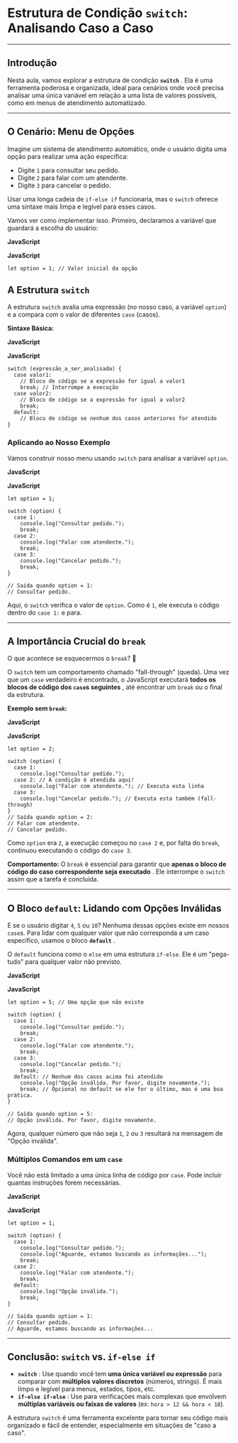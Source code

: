 
# Estrutura de Condição `switch`: Analisando Caso a Caso

---

## Introdução

Nesta aula, vamos explorar a estrutura de condição  **`switch`** . Ela é uma ferramenta poderosa e organizada, ideal para cenários onde você precisa analisar uma única variável em relação a uma lista de valores possíveis, como em menus de atendimento automatizado.

---

## O Cenário: Menu de Opções

Imagine um sistema de atendimento automático, onde o usuário digita uma opção para realizar uma ação específica:

* Digite `1` para consultar seu pedido.
* Digite `2` para falar com um atendente.
* Digite `3` para cancelar o pedido.

Usar uma longa cadeia de `if-else if` funcionaria, mas o `switch` oferece uma sintaxe mais limpa e legível para esses casos.

Vamos ver como implementar isso. Primeiro, declaramos a variável que guardará a escolha do usuário:

**JavaScript**

**JavaScript**

```
let option = 1; // Valor inicial da opção
```

## A Estrutura `switch`

A estrutura `switch` avalia uma expressão (no nosso caso, a variável `option`) e a compara com o valor de diferentes `case` (casos).

**Sintaxe Básica:**

**JavaScript**

**JavaScript**

```
switch (expressão_a_ser_analisada) {
  case valor1:
    // Bloco de código se a expressão for igual a valor1
    break; // Interrompe a execução
  case valor2:
    // Bloco de código se a expressão for igual a valor2
    break;
  default:
    // Bloco de código se nenhum dos casos anteriores for atendido
}
```

### Aplicando ao Nosso Exemplo

Vamos construir nosso menu usando `switch` para analisar a variável `option`.

**JavaScript**

**JavaScript**

```
let option = 1;

switch (option) {
  case 1:
    console.log("Consultar pedido.");
    break;
  case 2:
    console.log("Falar com atendente.");
    break;
  case 3:
    console.log("Cancelar pedido.");
    break;
}

// Saída quando option = 1:
// Consultar pedido.
```

Aqui, o `switch` verifica o valor de `option`. Como é `1`, ele executa o código dentro do `case 1:` e para.

---

## A Importância Crucial do `break`

O que acontece se esquecermos o `break`? 🤔

O `switch` tem um comportamento chamado "fall-through" (queda). Uma vez que um `case` verdadeiro é encontrado, o JavaScript executará  **todos os blocos de código dos `case`s seguintes** , até encontrar um `break` ou o final da estrutura.

**Exemplo sem `break`:**

**JavaScript**

**JavaScript**

```
let option = 2;

switch (option) {
  case 1:
    console.log("Consultar pedido.");
  case 2: // A condição é atendida aqui!
    console.log("Falar com atendente."); // Executa esta linha
  case 3:
    console.log("Cancelar pedido."); // Executa esta também (fall-through)
}
// Saída quando option = 2:
// Falar com atendente.
// Cancelar pedido.
```

Como `option` era `2`, a execução começou no `case 2` e, por falta do `break`, continuou executando o código do `case 3`.

**Comportamento:** O `break` é essencial para garantir que  **apenas o bloco de código do caso correspondente seja executado** . Ele interrompe o `switch` assim que a tarefa é concluída.

---

## O Bloco `default`: Lidando com Opções Inválidas

E se o usuário digitar `4`, `5` ou `10`? Nenhuma dessas opções existe em nossos `case`s. Para lidar com qualquer valor que não corresponda a um caso específico, usamos o bloco  **`default`** .

O `default` funciona como o `else` em uma estrutura `if-else`. Ele é um "pega-tudo" para qualquer valor não previsto.

**JavaScript**

**JavaScript**

```
let option = 5; // Uma opção que não existe

switch (option) {
  case 1:
    console.log("Consultar pedido.");
    break;
  case 2:
    console.log("Falar com atendente.");
    break;
  case 3:
    console.log("Cancelar pedido.");
    break;
  default: // Nenhum dos casos acima foi atendido
    console.log("Opção inválida. Por favor, digite novamente.");
    break; // Opcional no default se ele for o último, mas é uma boa prática.
}

// Saída quando option = 5:
// Opção inválida. Por favor, digite novamente.
```

Agora, qualquer número que não seja `1`, `2` ou `3` resultará na mensagem de "Opção inválida".

### Múltiplos Comandos em um `case`

Você não está limitado a uma única linha de código por `case`. Pode incluir quantas instruções forem necessárias.

**JavaScript**

**JavaScript**

```
let option = 1;

switch (option) {
  case 1:
    console.log("Consultar pedido.");
    console.log("Aguarde, estamos buscando as informações...");
    break;
  case 2:
    console.log("Falar com atendente.");
    break;
  default:
    console.log("Opção inválida.");
    break;
}

// Saída quando option = 1:
// Consultar pedido.
// Aguarde, estamos buscando as informações...
```

---

## Conclusão: `switch` vs. `if-else if`

* **`switch`** : Use quando você tem **uma única variável ou expressão** para comparar com **múltiplos valores discretos** (números, strings). É mais limpo e legível para menus, estados, tipos, etc.
* **`if-else if-else`** : Use para verificações mais complexas que envolvem **múltiplas variáveis ou faixas de valores** (ex: `hora > 12 && hora < 18`).

A estrutura `switch` é uma ferramenta excelente para tornar seu código mais organizado e fácil de entender, especialmente em situações de "caso a caso".
